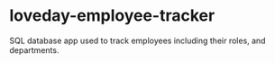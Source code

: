 # loveday-employee-tracker
SQL database app used to track employees including their roles, and departments.
